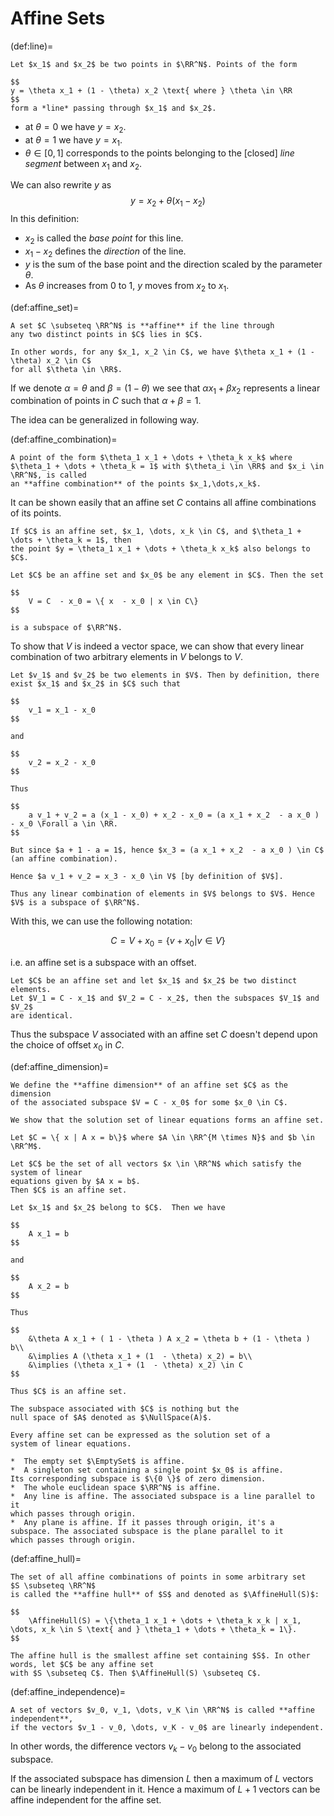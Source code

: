 # Affine Sets

(def:line)=
```{prf:definition}
Let $x_1$ and $x_2$ be two points in $\RR^N$. Points of the form

$$
y = \theta x_1 + (1 - \theta) x_2 \text{ where } \theta \in \RR
$$ 
form a *line* passing through $x_1$ and $x_2$.
```

* at $\theta=0$ we have $y=x_2$.
* at $\theta=1$ we have $y=x_1$.
* $\theta \in [0,1]$ corresponds to the points belonging 
  to the \[closed\] *line segment* between $x_1$ and $x_2$.

We can also rewrite $y$ as 
$$
y = x_2 + \theta (x_1 - x_2)
$$
In this definition:

* $x_2$ is called the *base point* for this line.
* $x_1 - x_2$ defines the *direction* of the line.
* $y$ is the sum of the base point and the direction scaled by the parameter $\theta$.
* As $\theta$ increases from $0$ to $1$, $y$ moves from $x_2$ to $x_1$.

(def:affine_set)=
```{prf:definition}
A set $C \subseteq \RR^N$ is **affine** if the line through
any two distinct points in $C$ lies in $C$.

In other words, for any $x_1, x_2 \in C$, we have $\theta x_1 + (1 - \theta) x_2 \in C$ 
for all $\theta \in \RR$.
```

If we denote $\alpha = \theta$ and $\beta = (1 - \theta)$ we see that 
$\alpha x_1 + \beta x_2$ represents a linear combination of points in $C$
such that $\alpha + \beta = 1$.

The idea can be generalized in following way.

(def:affine_combination)=
```{prf:definition}
A point of the form $\theta_1 x_1 + \dots + \theta_k x_k$ where 
$\theta_1 + \dots + \theta_k = 1$ with $\theta_i \in \RR$ and $x_i \in \RR^N$, is called
an **affine combination** of the points $x_1,\dots,x_k$.
```

It can be shown easily that an affine set $C$ contains all affine combinations of its points.
```{prf:remark}
If $C$ is an affine set, $x_1, \dots, x_k \in C$, and $\theta_1 + \dots + \theta_k = 1$, then
the point $y = \theta_1 x_1 + \dots + \theta_k x_k$ also belongs to $C$. 
```

```{prf:lemma}
Let $C$ be an affine set and $x_0$ be any element in $C$. Then the set

$$
    V = C  - x_0 = \{ x  - x_0 | x \in C\}
$$

is a subspace of $\RR^N$.
```
To show that $V$ is indeed a vector space, we can show that
every linear combination of two arbitrary elements in $V$
belongs to $V$.

```{prf:proof}
Let $v_1$ and $v_2$ be two elements in $V$. Then by definition, there exist $x_1$ and $x_2$ in $C$ such that

$$
    v_1 = x_1 - x_0
$$

and 

$$
    v_2 = x_2 - x_0
$$

Thus 

$$
    a v_1 + v_2 = a (x_1 - x_0) + x_2 - x_0 = (a x_1 + x_2  - a x_0 )  - x_0 \Forall a \in \RR.
$$

But since $a + 1 - a = 1$, hence $x_3 = (a x_1 + x_2  - a x_0 ) \in C$ (an affine combination). 

Hence $a v_1 + v_2 = x_3 - x_0 \in V$ [by definition of $V$].

Thus any linear combination of elements in $V$ belongs to $V$. Hence $V$ is a subspace of $\RR^N$.
```

With this, we can use the following notation:

$$
    C = V + x_0 = \{ v + x_0 | v \in V\}
$$

i.e. an affine set is a subspace with an offset.
```{prf:remark}
Let $C$ be an affine set and let $x_1$ and $x_2$ be two distinct elements.
Let $V_1 = C - x_1$ and $V_2 = C - x_2$, then the subspaces $V_1$ and $V_2$ 
are identical.
```
Thus the subspace $V$ associated with an affine set $C$ doesn't depend upon
the choice of offset $x_0$ in $C$.

(def:affine_dimension)=
```{prf:definition}
We define the **affine dimension** of an affine set $C$ as the dimension
of the associated subspace $V = C - x_0$ for some $x_0 \in C$. 
```

```{prf:example} Solution set of linear equations
We show that the solution set of linear equations forms an affine set.

Let $C = \{ x | A x = b\}$ where $A \in \RR^{M \times N}$ and $b \in \RR^M$.

Let $C$ be the set of all vectors $x \in \RR^N$ which satisfy the system of linear
equations given by $A x = b$. 
Then $C$ is an affine set.

Let $x_1$ and $x_2$ belong to $C$.  Then we have

$$
    A x_1 = b
$$ 

and 

$$
    A x_2 = b
$$

Thus 

$$
    &\theta A x_1 + ( 1 - \theta ) A x_2 = \theta b + (1 - \theta ) b\\
    &\implies A (\theta x_1 + (1  - \theta) x_2) = b\\
    &\implies (\theta x_1 + (1  - \theta) x_2) \in C
$$

Thus $C$ is an affine set.

The subspace associated with $C$ is nothing but the
null space of $A$ denoted as $\NullSpace(A)$.
```

```{prf:remark}
Every affine set can be expressed as the solution set of a 
system of linear equations.
```


```{prf:example} More affine sets
*  The empty set $\EmptySet$ is affine.
*  A singleton set containing a single point $x_0$ is affine.
Its corresponding subspace is $\{0 \}$ of zero dimension.
*  The whole euclidean space $\RR^N$ is affine.
*  Any line is affine. The associated subspace is a line parallel to it
which passes through origin.
*  Any plane is affine. If it passes through origin, it's a
subspace. The associated subspace is the plane parallel to it
which passes through origin.
```

(def:affine_hull)=
```{prf:definition}
The set of all affine combinations of points in some arbitrary set 
$S \subseteq \RR^N$ 
is called the **affine hull** of $S$ and denoted as $\AffineHull(S)$:

$$
    \AffineHull(S) = \{\theta_1 x_1 + \dots + \theta_k x_k | x_1, \dots, x_k \in S \text{ and } \theta_1 + \dots + \theta_k = 1\}.
$$
```

```{prf:remark}
The affine hull is the smallest affine set containing $S$. In other words, let $C$ be any affine set
with $S \subseteq C$. Then $\AffineHull(S) \subseteq C$.
```

(def:affine_independence)=
```{prf:definition}
A set of vectors $v_0, v_1, \dots, v_K \in \RR^N$ is called **affine independent**,
if the vectors $v_1 - v_0, \dots, v_K - v_0$ are linearly independent.
```

In other words, the difference vectors $v_k - v_0$ 
belong to the associated subspace. 

If the associated subspace has dimension $L$ then a maximum of $L$ vectors can 
be linearly independent in it. Hence a maximum of $L+1$ vectors can be affine
independent for the affine set.
